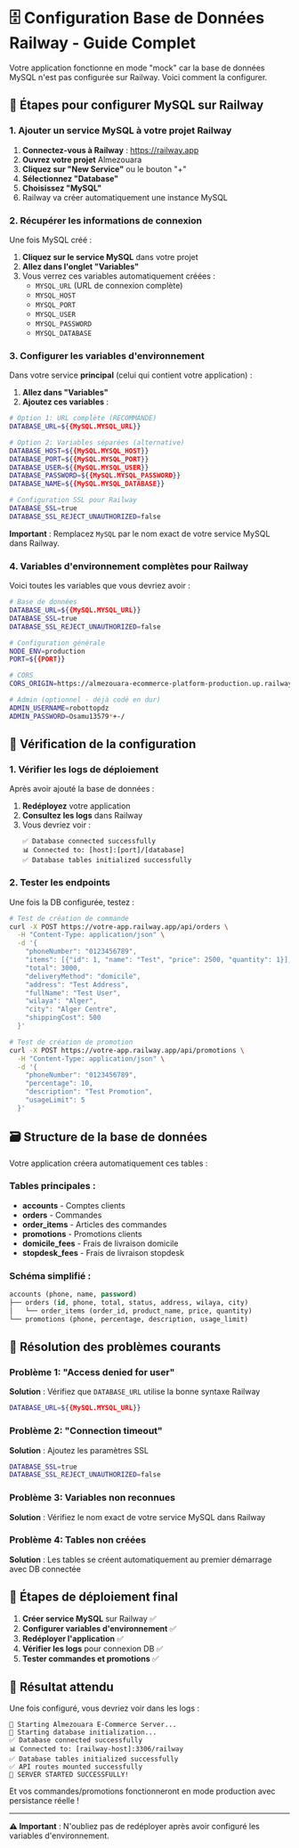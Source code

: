 # 🗄️ Configuration Base de Données Railway - Guide Complet

Votre application fonctionne en mode "mock" car la base de données MySQL n'est pas configurée sur Railway. Voici comment la configurer.

## 🚀 Étapes pour configurer MySQL sur Railway

### 1. Ajouter un service MySQL à votre projet Railway

1. **Connectez-vous à Railway** : https://railway.app
2. **Ouvrez votre projet** Almezouara
3. **Cliquez sur "New Service"** ou le bouton "+"
4. **Sélectionnez "Database"**
5. **Choisissez "MySQL"**
6. Railway va créer automatiquement une instance MySQL

### 2. Récupérer les informations de connexion

Une fois MySQL créé :

1. **Cliquez sur le service MySQL** dans votre projet
2. **Allez dans l'onglet "Variables"**
3. Vous verrez ces variables automatiquement créées :
   - `MYSQL_URL` (URL de connexion complète)
   - `MYSQL_HOST`
   - `MYSQL_PORT`
   - `MYSQL_USER`
   - `MYSQL_PASSWORD`
   - `MYSQL_DATABASE`

### 3. Configurer les variables d'environnement

Dans votre service **principal** (celui qui contient votre application) :

1. **Allez dans "Variables"**
2. **Ajoutez ces variables** :

```bash
# Option 1: URL complète (RECOMMANDÉ)
DATABASE_URL=${{MySQL.MYSQL_URL}}

# Option 2: Variables séparées (alternative)
DATABASE_HOST=${{MySQL.MYSQL_HOST}}
DATABASE_PORT=${{MySQL.MYSQL_PORT}}
DATABASE_USER=${{MySQL.MYSQL_USER}}
DATABASE_PASSWORD=${{MySQL.MYSQL_PASSWORD}}
DATABASE_NAME=${{MySQL.MYSQL_DATABASE}}

# Configuration SSL pour Railway
DATABASE_SSL=true
DATABASE_SSL_REJECT_UNAUTHORIZED=false
```

**Important** : Remplacez `MySQL` par le nom exact de votre service MySQL dans Railway.

### 4. Variables d'environnement complètes pour Railway

Voici toutes les variables que vous devriez avoir :

```bash
# Base de données
DATABASE_URL=${{MySQL.MYSQL_URL}}
DATABASE_SSL=true
DATABASE_SSL_REJECT_UNAUTHORIZED=false

# Configuration générale
NODE_ENV=production
PORT=${{PORT}}

# CORS
CORS_ORIGIN=https://almezouara-ecommerce-platform-production.up.railway.app

# Admin (optionnel - déjà codé en dur)
ADMIN_USERNAME=robottopdz
ADMIN_PASSWORD=Osamu13579*+-/
```

## 🔧 Vérification de la configuration

### 1. Vérifier les logs de déploiement

Après avoir ajouté la base de données :

1. **Redéployez** votre application
2. **Consultez les logs** dans Railway
3. Vous devriez voir :
   ```
   ✅ Database connected successfully
   📊 Connected to: [host]:[port]/[database]
   ✅ Database tables initialized successfully
   ```

### 2. Tester les endpoints

Une fois la DB configurée, testez :

```bash
# Test de création de commande
curl -X POST https://votre-app.railway.app/api/orders \
  -H "Content-Type: application/json" \
  -d '{
    "phoneNumber": "0123456789",
    "items": [{"id": 1, "name": "Test", "price": 2500, "quantity": 1}],
    "total": 3000,
    "deliveryMethod": "domicile",
    "address": "Test Address",
    "fullName": "Test User",
    "wilaya": "Alger",
    "city": "Alger Centre",
    "shippingCost": 500
  }'

# Test de création de promotion
curl -X POST https://votre-app.railway.app/api/promotions \
  -H "Content-Type: application/json" \
  -d '{
    "phoneNumber": "0123456789",
    "percentage": 10,
    "description": "Test Promotion",
    "usageLimit": 5
  }'
```

## 🗃️ Structure de la base de données

Votre application créera automatiquement ces tables :

### Tables principales :
- **accounts** - Comptes clients
- **orders** - Commandes
- **order_items** - Articles des commandes
- **promotions** - Promotions clients
- **domicile_fees** - Frais de livraison domicile
- **stopdesk_fees** - Frais de livraison stopdesk

### Schéma simplifié :
```sql
accounts (phone, name, password)
├── orders (id, phone, total, status, address, wilaya, city)
│   └── order_items (order_id, product_name, price, quantity)
└── promotions (phone, percentage, description, usage_limit)
```

## 🚨 Résolution des problèmes courants

### Problème 1: "Access denied for user"
**Solution** : Vérifiez que `DATABASE_URL` utilise la bonne syntaxe Railway
```bash
DATABASE_URL=${{MySQL.MYSQL_URL}}
```

### Problème 2: "Connection timeout"
**Solution** : Ajoutez les paramètres SSL
```bash
DATABASE_SSL=true
DATABASE_SSL_REJECT_UNAUTHORIZED=false
```

### Problème 3: Variables non reconnues
**Solution** : Vérifiez le nom exact de votre service MySQL dans Railway

### Problème 4: Tables non créées
**Solution** : Les tables se créent automatiquement au premier démarrage avec DB connectée

## 🎯 Étapes de déploiement final

1. **Créer service MySQL** sur Railway ✅
2. **Configurer variables d'environnement** ✅
3. **Redéployer l'application** ✅
4. **Vérifier les logs** pour connexion DB ✅
5. **Tester commandes et promotions** ✅

## 🎉 Résultat attendu

Une fois configuré, vous devriez voir dans les logs :
```
🚀 Starting Almezouara E-Commerce Server...
🔄 Starting database initialization...
✅ Database connected successfully
📊 Connected to: [railway-host]:3306/railway
✅ Database tables initialized successfully
✅ API routes mounted successfully
🎉 SERVER STARTED SUCCESSFULLY!
```

Et vos commandes/promotions fonctionneront en mode production avec persistance réelle !

---

**⚠️ Important** : N'oubliez pas de redéployer après avoir configuré les variables d'environnement.
